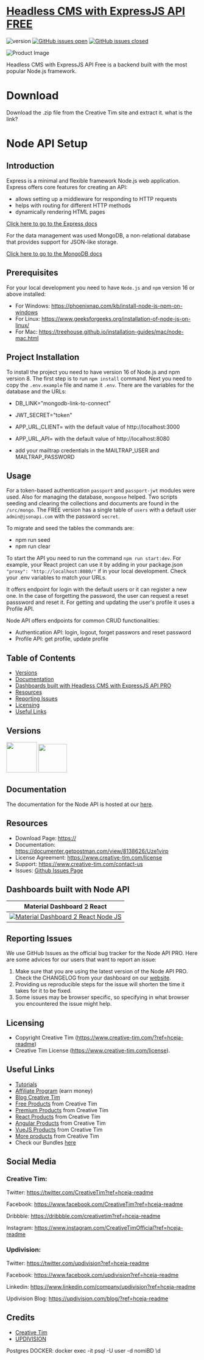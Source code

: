 # [Headless CMS with ExpressJS API FREE]((https://headless-cms-with-express-js-api.creative-tim.com/?ref=hceja-readme))

![version](https://img.shields.io/badge/version-1.0.0-blue.svg) [![GitHub issues open](https://img.shields.io/github/issues/creativetimofficial/ct-headless-cms-with-laravel-json-api.svg?maxAge=2592000)](https://github.com/creativetimofficial/ct-headless-cms-with-laravel-json-api/issues?q=is%3Aopen+is%3Aissue) [![GitHub issues closed](https://img.shields.io/github/issues-closed-raw/creativetimofficial/ct-headless-cms-with-laravel-json-api/ct-headless-cms-with-laravel-json-api.svg?maxAge=2592000)](https://github.com/creativetimofficial/ct-headless-cms-with-laravel-json-api/issues?q=is%3Aissue+is%3Aclosed)

![Product Image](https://s3.amazonaws.com/creativetim_bucket/products/690/original/headlesscms-expressjs-pro.jpg?1664798078)

Headless CMS with ExpressJS API Free is a backend built with the most popular Node.js framework.

# Download
Download the .zip file from the Creative Tim site and extract it. what is the link?

# Node API Setup

## Introduction

Express is a minimal and flexible framework Node.js web application. Express offers core features for creating an API:
- allows setting up a middleware for responding to HTTP requests
- helps with routing for different HTTP methods
- dynamically rendering HTML pages

[Click here to go to the Express docs](https://expressjs.com/)

For the data management was used MongoDB, a non-relational database that provides support for JSON-like storage.

[Click here to go to the MongoDB docs](https://www.mongodb.com/docs/)

## Prerequisites

For your local development you need to have `Node.js` and `npm` version 16 or above installed:
- For Windows: https://phoenixnap.com/kb/install-node-js-npm-on-windows
- For Linux: https://www.geeksforgeeks.org/installation-of-node-js-on-linux/
- For Mac: https://treehouse.github.io/installation-guides/mac/node-mac.html

## Project Installation

To install the project you need to have version 16 of Node.js and npm version 8. The first step is to run `npm install` command. Next you need to copy the `.env.example` file and name it `.env`. There are the variables for the database and the URLs:
- DB_LINK="mongodb-link-to-connect"

- JWT_SECRET="token"

- APP_URL_CLIENT= with the default value of http://localhost:3000
- APP_URL_API= with the default value of http://localhost:8080

- add your mailtrap credentials in the MAILTRAP_USER and MAILTRAP_PASSWORD

## Usage

For a token-based authentication `passport` and `passport-jwt` modules were used. Also for managing the database, `mongoose` helped. Two scripts seeding and clearing the collections and documents are found in the `/src/mongo`. The FREE version has a single table of `users` with a default user `admin@jsonapi.com` with the password `secret`.

To migrate and seed the tables the commands are:
- npm run seed
- npm run clear

To start the API you need to run the command `npm run start:dev`. For example, your React project can use it by adding in your package.json `"proxy": "http://localhost:8080/"` if in your local development. Check your .env variables to match your URLs.

It offers endpoint for login with the default users or it can register a new one. In the case of forgetting the password, the user can request a reset passsword and reset it. For getting and updating the user's profile it uses a Profile API.

Node API offers endpoints for common CRUD functionalities:
- Authentication API: login, logout, forget passwors and reset password
- Profile API: get profile, update profile

## Table of Contents

* [Versions](#versions)
* [Documentation](#documentation)
* [Dashboards built with Headless CMS with ExpressJS API PRO](#dashboards-built-with-headless-cms-with-expressjs-api-pro)
* [Resources](#resources)
* [Reporting Issues](#reporting-issues)
* [Licensing](#licensing)
* [Useful Links](#useful-links)

## Versions

[<img src="https://github.com/creativetimofficial/public-assets/blob/master/logos/laravel_logo.png" height="80" />](#)
[<img src="https://github.com/creativetimofficial/public-assets/blob/master/logos/nodejs-logo.jpg" height="75" />](#)

## Documentation
The documentation for the Node API is hosted at our [here](https://documenter.getpostman.com/view/8138626/Uze1virp).

## Resources
- Download Page: <https://>
- Documentation: <https://documenter.getpostman.com/view/8138626/Uze1virp>
- License Agreement: <https://www.creative-tim.com/license>
- Support: <https://www.creative-tim.com/contact-us>
- Issues: [Github Issues Page](https://)

## Dashboards built with Node API
| Material Dashboard 2 React|
| --- |
| [![Material Dashboard 2 React Node JS](https://s3.amazonaws.com/creativetim_bucket/products/689/original/react-material-dashboard-pro-nodejs.jpg?1664790326)](https://material-dashboard-react-node.creative-tim.com/auth/login?ref=hceja-readme)


## Reporting Issues

We use GitHub Issues as the official bug tracker for the Node API PRO. Here are some advices for our users that want to report an issue:

1. Make sure that you are using the latest version of the Node API PRO. Check the CHANGELOG from your dashboard on our [website](https://www.creative-tim.com/?ref=hceja-readme).
2. Providing us reproducible steps for the issue will shorten the time it takes for it to be fixed.
3. Some issues may be browser specific, so specifying in what browser you encountered the issue might help.

## Licensing

- Copyright Creative Tim (https://www.creative-tim.com/?ref=hceja-readme)
- Creative Tim License (https://www.creative-tim.com/license).


## Useful Links

- [Tutorials](https://www.youtube.com/channel/UCVyTG4sCw-rOvB9oHkzZD1w)
- [Affiliate Program](https://www.creative-tim.com/affiliates/new) (earn money)
- [Blog Creative Tim](http://blog.creative-tim.com/)
- [Free Products](https://www.creative-tim.com/bootstrap-themes/free) from Creative Tim
- [Premium Products](https://www.creative-tim.com/bootstrap-themes/premium?ref=hceja-readme) from Creative Tim
- [React Products](https://www.creative-tim.com/bootstrap-themes/react-themes?ref=hceja-readme) from Creative Tim
- [Angular Products](https://www.creative-tim.com/bootstrap-themes/angular-themes?ref=hceja-readme) from Creative Tim
- [VueJS Products](https://www.creative-tim.com/bootstrap-themes/vuejs-themes?ref=hceja-readme) from Creative Tim
- [More products](https://www.creative-tim.com/bootstrap-themes?ref=hceja-readme) from Creative Tim
- Check our Bundles [here](https://www.creative-tim.com/bundles??ref=hceja-readme)

## Social Media

### Creative Tim:

Twitter: <https://twitter.com/CreativeTim?ref=hceja-readme>

Facebook: <https://www.facebook.com/CreativeTim?ref=hceja-readme>

Dribbble: <https://dribbble.com/creativetim?ref=hceja-readme>

Instagram: <https://www.instagram.com/CreativeTimOfficial?ref=hceja-readme>


### Updivision:

Twitter: <https://twitter.com/updivision?ref=hceja-readme>

Facebook: <https://www.facebook.com/updivision?ref=hceja-readme>

Linkedin: <https://www.linkedin.com/company/updivision?ref=hceja-readme>

Updivision Blog: <https://updivision.com/blog/?ref=hceja-readme>

## Credits

- [Creative Tim](https://creative-tim.com/?ref=hceja-readme)
- [UPDIVISION](https://updivision.com)


Postgres DOCKER: docker exec -it <postgres-container-name> psql -U user -d nomiBD
                \d
